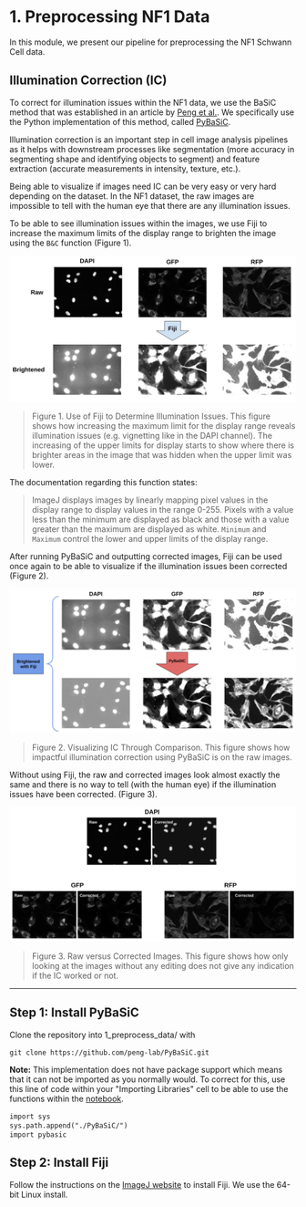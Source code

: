 # 1. Preprocessing NF1 Data

In this module, we present our pipeline for preprocessing the NF1 Schwann Cell data.

## Illumination Correction (IC)

To correct for illumination issues within the NF1 data, we use the BaSiC method that was established in an article by [Peng et al.](https://doi.org/10.1038/ncomms14836).
We specifically use the Python implementation of this method, called [PyBaSiC](https://github.com/peng-lab/BaSiCPy).

Illumination correction is an important step in cell image analysis pipelines as it helps with downstream processes like segmentation (more accuracy in segmenting shape and identifying objects to segment) and feature extraction (accurate measurements in intensity, texture, etc.).

Being able to visualize if images need IC can be very easy or very hard depending on the dataset. 
In the NF1 dataset, the raw images are impossible to tell with the human eye that there are any illumination issues.

To be able to see illumination issues within the images, we use Fiji to increase the maximum limits of the display range to brighten the image using the `B&C` function (Figure 1).

![NF1_IC_Demonstration.png](example_figs/NF1_IC_Demonstration.png)
> Figure 1. Use of Fiji to Determine Illumination Issues. This figure shows how increasing the maximum limit for the display range reveals illumination issues (e.g. vignetting like in the DAPI channel). The increasing of the upper limits for display starts to show where there is brighter areas in the image that was hidden when the upper limit was lower.

The documentation regarding this function states:

> ImageJ displays images by linearly mapping pixel values in the display range to display values in the range 0-255. Pixels with a value less than the minimum are displayed as black and those with a value greater than the maximum are displayed as white. `Minimum` and `Maximum` control the lower and upper limits of the display range.

After running PyBaSiC and outputting corrected images, Fiji can be used once again to be able to visualize if the illumination issues been corrected (Figure 2).

![NF1_IC_Brightened_Fig.png](example_figs/NF1_IC_Brightened_Fig.png)
> Figure 2. Visualizing IC Through Comparison. This figure shows how impactful illumination correction using PyBaSiC is on the raw images. 

Without using Fiji, the raw and corrected images look almost exactly the same and there is no way to tell (with the human eye) if the illumination issues have been corrected. (Figure 3).

![NF1_IC_No_Brightening.png](example_figs/NF1_IC_No_Brightening.png)
> Figure 3. Raw versus Corrected Images. This figure shows how only looking at the images without any editing does not give any indication if the IC worked or not.

--- 

## Step 1: Install PyBaSiC

Clone the repository into 1_preprocess_data/ with 

```console
git clone https://github.com/peng-lab/PyBaSiC.git
```

**Note:** This implementation does not have package support which means that it can not be imported as you normally would. 
To correct for this, use this line of code within your "Importing Libraries" cell to be able to use the functions within the 
[notebook](PyBaSiC_Pipelines/Illumination_Correction.ipynb).

```console
import sys
sys.path.append("./PyBaSiC/")
import pybasic
```

## Step 2: Install Fiji

Follow the instructions on the [ImageJ website](https://imagej.net/software/fiji/downloads) to install Fiji.
We use the 64-bit Linux install.
